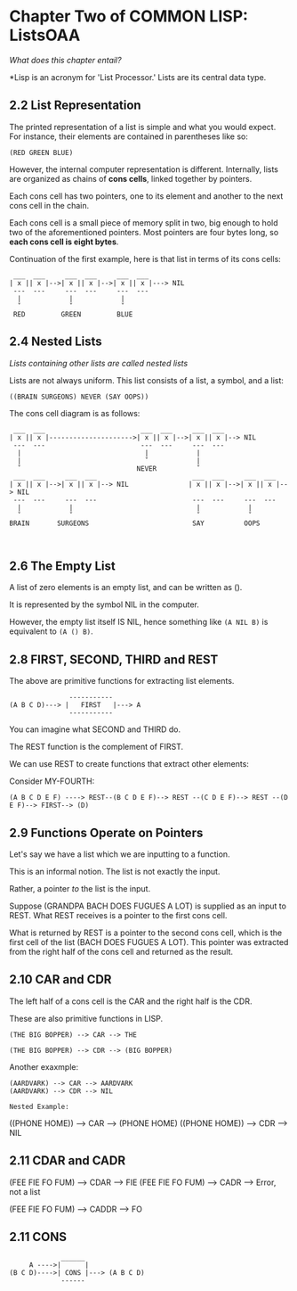 # Chapter Two of COMMON LISP: ListsOAA

*What does this chapter entail?*

*Lisp is an acronym for 'List Processor.' Lists are its central data type.

## 2.2 List Representation

The printed representation of a list is simple and what you would expect. For instance, their elements are contained in parentheses like so:

```
(RED GREEN BLUE)

```

However, the internal computer representation is different. Internally, lists are organized as chains of **cons cells**, linked together by pointers.

Each cons cell has two pointers, one to its element and another to the next cons cell in the chain.

Each cons cell is a small piece of memory split in two, big enough to hold two of the aforementioned pointers. Most pointers are four bytes long, so **each cons cell is eight bytes**.

Continuation of the first example, here is that list in terms of its cons cells:

```
 ___  ___     ___  ___     ___  ___
| x || x |-->| x || x |-->| x || x |---> NIL
 ---  ---     ---  ---     ---  ---
  |            |            |
  ˇ            ˇ            ˇ
 RED         GREEN         BLUE

```

## 2.4 Nested Lists

*Lists containing other lists are called nested lists*

Lists are not always uniform. This list consists of a list, a symbol, and a list:
```
((BRAIN SURGEONS) NEVER (SAY OOPS))

```
The cons cell diagram is as follows:
```
 ___  ___                        ___  ___     ___  ___
| x || x |--------------------->| x || x |-->| x || x |--> NIL
 ---  ---                        ---  ---     ---  ---
  |                               |            |
  |                               ˇ            |
  ˇ                             NEVER          ˇ
 ___  ___     ___  ___                        ___  ___     ___  ___ 
| x || x |-->| x || x |--> NIL               | x || x |-->| x || x |--> NIL
 ---  ---     ---  ---                        ---  ---     ---  --- 
  |            |                               |            |
  ˇ            ˇ                               ˇ            ˇ
BRAIN       SURGEONS                          SAY          OOPS



```

## 2.6 The Empty List

A list of zero elements is an empty list, and can be written as ().

It is represented by the symbol NIL in the computer.

However, the empty list itself IS NIL, hence something like `(A NIL B)` is equivalent to `(A () B)`.


## 2.8 FIRST, SECOND, THIRD and REST

The above are primitive functions for extracting list elements.

```
               -----------
(A B C D)---> |   FIRST   |---> A
               -----------
```

You can imagine what SECOND and THIRD do.

The REST function is the complement of FIRST.

We can use REST to create functions that extract other elements:


Consider MY-FOURTH:

```
(A B C D E F) ----> REST--(B C D E F)--> REST --(C D E F)--> REST --(D E F)--> FIRST--> (D)
```

## 2.9 Functions Operate on Pointers

Let's say we have a list which we are inputting to a function.

This is an informal notion. The list is not exactly the input.

Rather, a pointer *to* the list is the input.

Suppose (GRANDPA BACH DOES FUGUES A LOT) is supplied as an input to REST. What REST receives is a pointer to the first cons cell.

What is returned by REST is a pointer to the second cons cell, which is the first cell of the list (BACH DOES FUGUES A LOT). This pointer was extracted from the right half of the cons cell and returned as the result.


## 2.10 CAR and CDR

The left half of a cons cell is the CAR and the right half is the CDR.

These are also primitive functions in LISP.
```
(THE BIG BOPPER) --> CAR --> THE

(THE BIG BOPPER) --> CDR --> (BIG BOPPER)
```
Another exaxmple:
```
(AARDVARK) --> CAR --> AARDVARK
(AARDVARK) --> CDR --> NIL

Nested Example:
```
((PHONE HOME)) --> CAR --> (PHONE HOME)
((PHONE HOME)) --> CDR --> NIL

## 2.11 CDAR and CADR

(FEE FIE FO FUM) --> CDAR --> FIE
(FEE FIE FO FUM) --> CADR --> Error, not a list

(FEE FIE FO FUM) --> CADDR --> FO


## 2.11 CONS
```
             ______
     A ---->|      |
(B C D)---->| CONS |---> (A B C D)
             ------